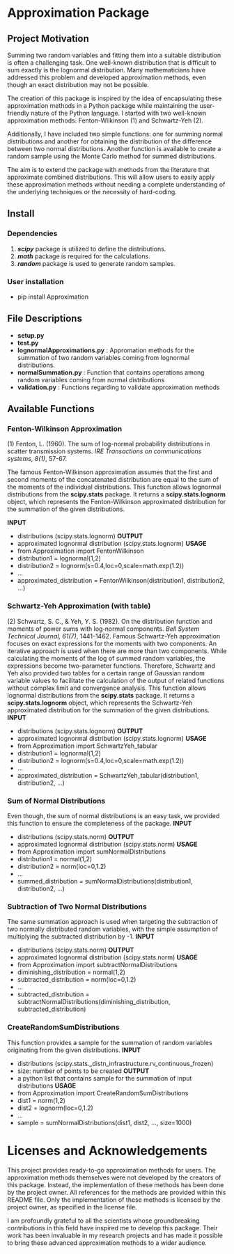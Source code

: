 # Approximation Package
## Project Motivation
Summing two random variables and fitting them into a suitable distribution is often a challenging task. One well-known distribution that is difficult to sum exactly is the lognormal distribution. Many mathematicians have addressed this problem and developed approximation methods, even though an exact distribution may not be possible.

The creation of this package is inspired by the idea of encapsulating these approximation methods in a Python package while maintaining the user-friendly nature of the Python language. I started with two well-known approximation methods: Fenton-Wilkinson (1) and Schwartz-Yeh (2).

Additionally, I have included two simple functions: one for summing normal distributions and another for obtaining the distribution of the difference between two normal distributions. Another function is available to create a random sample using the Monte Carlo method for summed distributions.

The aim is to extend the package with methods from the literature that approximate combined distributions. This will allow users to easily apply these approximation methods without needing a complete understanding of the underlying techniques or the necessity of hard-coding.
## Install
### Dependencies
1. __*scipy*__ package is utilized to define the distributions.
1. __*math*__ package is required for the calculations.
1. __*random*__ package is used to generate random samples.
### User installation
* pip install Approximation
## File Descriptions
* **setup.py**
* **test.py**
* **lognormalApproximations.py** : Appromation methods for the summation of two random variables coming from lognormal distributions.
* **normalSummation.py** : Function that contains operations among random variables coming from normal distributions
* **validation.py** : Functions regarding to validate approximation methods
## Available Functions
### Fenton-Wilkinson Approximation
(1) Fenton, L. (1960). The sum of log-normal probability distributions in scatter transmission systems. *IRE Transactions on communications systems, 8(1)*, 57-67.

The famous Fenton-Wilkinson approximation assumes that the first and second moments of the concatenated distribution are equal to the sum of the moments of the individual distributions. This function allows lognormal distributions from the **scipy.stats** package. It returns a **scipy.stats.lognorm** object, which represents the Fenton-Wilkinson approximated distribution for the summation of the given distributions.

**INPUT**
* distributions (scipy.stats.lognorm)
**OUTPUT**
* approximated lognormal distribution (scipy.stats.lognorm)
**USAGE**
* from Approximation import FentonWilkinson
* distribution1 = lognormal(1,2)
* distribution2 = lognorm(s=0.4,loc=0,scale=math.exp(1.2))
* ...
* approximated_distribution = FentonWilkinson(distribution1, distribution2, ...)
### Schwartz-Yeh Approximation (with table)
(2) Schwartz, S. C., & Yeh, Y. S. (1982). On the distribution function and moments of power sums with log‐normal components. *Bell System Technical Journal, 61(7)*, 1441-1462.
Famous Schwartz-Yeh approximation focuses on exact expressions for the moments with two components. An iterative approach is used when there are more than two components. While calculating the moments of the log of summed random variables, the expressions become two-parameter functions. Therefore, Schwartz and Yeh also provided two tables for a certain range of Gaussian random variable values to facilitate the calculation of the output of related functions without complex limit and convergence analysis. This function allows lognormal distributions from the **scipy.stats** package. It returns a **scipy.stats.lognorm** object, which represents the Schwartz-Yeh approximated distribution for the summation of the given distributions.
**INPUT**
* distributions (scipy.stats.lognorm)
**OUTPUT**
* approximated lognormal distribution (scipy.stats.lognorm)
**USAGE**
* from Approximation import SchwartzYeh_tabular
* distribution1 = lognormal(1,2)
* distribution2 = lognorm(s=0.4,loc=0,scale=math.exp(1.2))
* ...
* approximated_distribution = SchwartzYeh_tabular(distribution1, distribution2, ...)
### Sum of Normal Distributions
Even though, the sum of normal distributions is an easy task, we provided this function to ensure the completeness of the package. 
**INPUT**
* distributions (scipy.stats.norm)
**OUTPUT**
* approximated lognormal distribution (scipy.stats.norm)
**USAGE**
* from Approximation import sumNormalDistributions
* distribution1 = normal(1,2)
* distribution2 = norm(loc=0,1.2)
* ...
* summed_distribution = sumNormalDistributions(distribution1, distribution2, ...)
### Subtraction of Two Normal Distributions
The same summation approach is used when targeting the subtraction of two normally distributed random variables, with the simple assumption of multiplying the subtracted distribution by -1.
**INPUT**
* distributions (scipy.stats.norm)
**OUTPUT**
* approximated lognormal distribution (scipy.stats.norm)
**USAGE**
* from Approximation import subtractNormalDistributions
* diminishing_distribution = normal(1,2)
* subtracted_distribution = norm(loc=0,1.2)
* ...
* subtracted_distribution = subtractNormalDistributions(diminishing_distribution, subtracted_distribution)
### CreateRandomSumDistributions
This function provides a sample for the summation of random variables originating from the given distributions.
**INPUT**
* distributions (scipy.stats._distn_infrastructure.rv_continuous_frozen)
* size: number of points to be created
**OUTPUT**
* a python list that contains sample for the summation of input distributions
**USAGE**
* from Approximation import CreateRandomSumDistributions
* dist1 = norm(1,2)
* dist2 = lognorm(loc=0,1.2)
* ...
* sample = sumNormalDistributions(dist1, dist2, ..., size=1000)
# Licenses and Acknowledgements
This project provides ready-to-go approximation methods for users. The approximation methods themselves were not developed by the creators of this package. Instead, the implementation of these methods has been done by the project owner. All references for the methods are provided within this README file. Only the implementation of these methods is licensed by the project owner, as specified in the license file.

I am profoundly grateful to all the scientists whose groundbreaking contributions in this field have inspired me to develop this package. Their work has been invaluable in my research projects and has made it possible to bring these advanced approximation methods to a wider audience.


